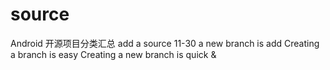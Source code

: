 # source
Android 开源项目分类汇总
add a source 11-30 
a new branch is add
Creating a branch is easy
Creating a new branch is quick & 
